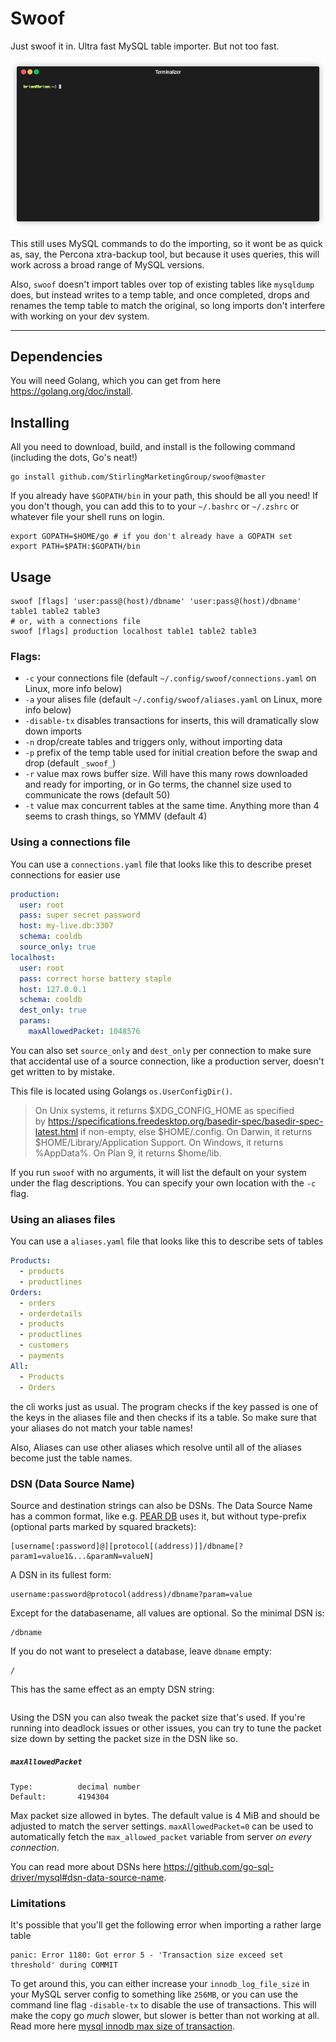 # Swoof

Just swoof it in. Ultra fast MySQL table importer. But not too fast.

![Swoof](swoof.gif)

This still uses MySQL commands to do the importing, so it wont be as quick as, say, the Percona xtra-backup tool, but because it uses queries, this will work across a broad range of MySQL versions.

Also, `swoof` doesn't import tables over top of existing tables like `mysqldump` does, but instead writes to a temp table, and once completed, drops and renames the temp table to match the original, so long imports don't interfere with working on your dev system.

---

## Dependencies

You will need Golang, which you can get from here https://golang.org/doc/install.

## Installing

All you need to download, build, and install is the following command (including the dots, Go's neat!)
```shell
go install github.com/StirlingMarketingGroup/swoof@master
```

If you already have `$GOPATH/bin` in your path, this should be all you need! If you don't though, you can add this to to your `~/.bashrc` or `~/.zshrc` or whatever file your shell runs on login.

```shell
export GOPATH=$HOME/go # if you don't already have a GOPATH set
export PATH=$PATH:$GOPATH/bin
```

## Usage

```shell
swoof [flags] 'user:pass@(host)/dbname' 'user:pass@(host)/dbname' table1 table2 table3
# or, with a connections file
swoof [flags] production localhost table1 table2 table3
```
### Flags:

  - `-c` your connections file (default `~/.config/swoof/connections.yaml` on Linux, more info below)
  - `-a` your alises file (default `~/.config/swoof/aliases.yaml` on Linux, more info below)
  - `-disable-tx` disables transactions for inserts, this will dramatically slow down imports
  - `-n` drop/create tables and triggers only, without importing data
  - `-p` prefix of the temp table used for initial creation before the swap and drop (default `_swoof_`)
  - `-r` value
        max rows buffer size. Will have this many rows downloaded and ready for importing, or in Go terms, the channel size used to communicate the rows (default 50)
  - `-t` value
        max concurrent tables at the same time. Anything more than 4 seems to crash things, so YMMV (default 4)

### Using a connections file

You can use a `connections.yaml` file that looks like this to describe preset connections for easier use

```yaml
production:
  user: root
  pass: super secret password
  host: my-live.db:3307
  schema: cooldb
  source_only: true
localhost:
  user: root
  pass: correct horse battery staple
  host: 127.0.0.1
  schema: cooldb
  dest_only: true
  params:
    maxAllowedPacket: 1048576
```

You can also set `source_only` and `dest_only` per connection to make sure that accidental use of a source connection, like a production server, doesn't get written to by mistake.

This file is located using Golangs `os.UserConfigDir()`.

> On Unix systems, it returns $XDG_CONFIG_HOME as specified by <https://specifications.freedesktop.org/basedir-spec/basedir-spec-latest.html> if non-empty, else $HOME/.config. On Darwin, it returns $HOME/Library/Application Support. On Windows, it returns %AppData%. On Plan 9, it returns $home/lib.

If you run `swoof` with no arguments, it will list the default on your system under the flag descriptions. You can specify your own location with the `-c` flag.

### Using an aliases files

You can use a `aliases.yaml` file that looks like this to describe sets of tables

```yaml
Products:
  - products
  - productlines
Orders:
  - orders
  - orderdetails
  - products
  - productlines
  - customers
  - payments
All:
  - Products
  - Orders
```

the cli works just as usual. The program checks if the key passed is one of the keys in the aliases file and then checks if its a table. So make sure that your aliases do not match your table names!

Also, Aliases can use other aliases which resolve until all of the aliases become just the table names.

### DSN (Data Source Name)

Source and destination strings can also be DSNs. The Data Source Name has a common format, like e.g. [PEAR DB](http://pear.php.net/manual/en/package.database.db.intro-dsn.php) uses it, but without type-prefix (optional parts marked by squared brackets):
```
[username[:password]@][protocol[(address)]]/dbname[?param1=value1&...&paramN=valueN]
```

A DSN in its fullest form:
```
username:password@protocol(address)/dbname?param=value
```

Except for the databasename, all values are optional. So the minimal DSN is:
```
/dbname
```

If you do not want to preselect a database, leave `dbname` empty:
```
/
```
This has the same effect as an empty DSN string:
```
```

Using the DSN you can also tweak the packet size that's used. If you're running into deadlock issues or other issues, you can try to tune the packet size down by setting the packet size in the DSN like so.

##### `maxAllowedPacket`
```
Type:          decimal number
Default:       4194304
```

Max packet size allowed in bytes. The default value is 4 MiB and should be adjusted to match the server settings. `maxAllowedPacket=0` can be used to automatically fetch the `max_allowed_packet` variable from server *on every connection*.

You can read more about DSNs here https://github.com/go-sql-driver/mysql#dsn-data-source-name.

### Limitations

It's possible that you'll get the following error when importing a rather large table

```
panic: Error 1180: Got error 5 - 'Transaction size exceed set threshold' during COMMIT
```

To get around this, you can either increase your `innodb_log_file_size` in your MySQL server config to something like `256MB`, or you can use the command line flag `-disable-tx` to disable the use of transactions. This will make the copy go *much* slower, but slower is better than not working at all. Read more here [mysql innodb max size of transaction](https://stackoverflow.com/a/2724139/728236).
